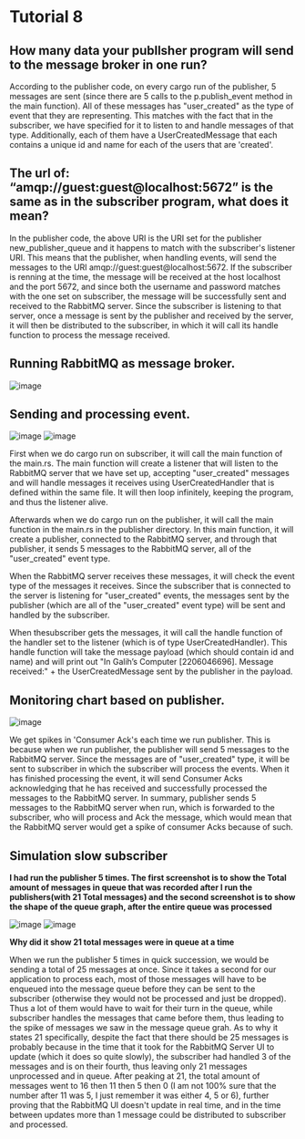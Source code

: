 # Tutorial 8

## How many data your publlsher program will send to the message broker in one run?

According to the publisher code, on every cargo run of the publisher, 5 messages are sent (since there are 5 calls to the p.publish_event method in the main function). All of these messages has "user_created" as the type of event that they are representing. This matches with the fact that in the subscriber, we have specified for it to listen to and handle messages of that type. Additionally, each of them have a UserCreatedMessage that each contains a unique id and name for each of the users that are 'created'.

## The url of: “amqp://guest:guest@localhost:5672” is the same as in the subscriber program, what does it mean?

In the publisher code, the above URI is the URI set for the publisher new_publisher_queue and it happens to match with the subscriber's listener URI. This means that the publisher, when handling events, will send the messages to the URI amqp://guest:guest@localhost:5672. If the subscriber is renning at the time, the message will be received at the host localhost and the port 5672, and since both the username and password matches with the one set on subscriber, the message will be successfully sent and received to the RabbitMQ server. Since the subscriber is listening to that server, once a message is sent by the publisher and received by the server, it will then be distributed to the subscriber, in which it will call its handle function to process the message received.

## Running RabbitMQ as message broker.

![image](https://github.com/Sirered/adprog-tutorial8-publisher/assets/126568984/c96c06a0-b470-4578-bbbc-daa752bc4814)

## Sending and processing event.

![image](https://github.com/Sirered/adprog-tutorial8-publisher/assets/126568984/584c73f0-f932-45b8-9f2b-da315c73fb6f)
![image](https://github.com/Sirered/adprog-tutorial8-publisher/assets/126568984/75096889-36b1-4fee-b887-fb2b488aaa1e)

First when we do cargo run on subscriber, it will call the main function of the main.rs. The main function will create a listener that will listen to the RabbitMQ server that we have set up, accepting "user_created" messages and will handle messages it receives using UserCreatedHandler that is defined within the same file. It will then loop infinitely, keeping the program, and thus the listener alive.

Afterwards when we do cargo run on the publisher, it will call the main function in the main.rs in the publisher directory. In this main function, it will create a publisher, connected to the RabbitMQ server, and through that publisher, it sends 5 messages to the RabbitMQ server, all of the "user_created" event type. 

When the RabbitMQ server receives these messages, it will check the event type of the messages it receives. Since the subscriber that is connected to the server is listening for "user_created" events, the messages sent by the publisher (which are all of the "user_created" event type) will be sent and handled by the subscriber. 

When thesubscriber gets the messages, it will call the handle function of the handler set to the listener (which is of type UserCreatedHandler). This handle function will take the message payload (which should contain id and name) and will print out "In Galih’s Computer [2206046696]. Message received:" + the UserCreatedMessage sent by the publisher in the payload.

## Monitoring chart based on publisher.

![image](https://github.com/Sirered/adprog-tutorial8-publisher/assets/126568984/7f51ca91-42a3-43a1-be87-396bfbfed3a6)

We get spikes in 'Consumer Ack's each time we run publisher. This is because when we run publisher, the publisher will send 5 messages to the RabbitMQ server. Since the messages are of "user_created" type, it will be sent to subscriber in which the subscriber will process the events. When it has finished processing the event, it will send Consumer Acks acknowledging that he has received and successfully processed the messages to the RabbitMQ server. In summary, publisher sends 5 messages to the RabbitMQ server when run, which is forwarded to the subscriber, who will process and Ack the message, which would mean that the RabbitMQ server would get a spike of consumer Acks because of such.

## Simulation slow subscriber

**I had run the publisher 5 times. The first screenshot is to show the Total amount of messages in queue that was recorded after I run the publishers(with 21 Total messages) and the second screenshot is to show the shape of the queue graph, after the entire queue was processed**

![image](https://github.com/Sirered/adprog-tutorial8-publisher/assets/126568984/e5098060-5327-4fc6-a7e0-856aa070681f)
![image](https://github.com/Sirered/adprog-tutorial8-publisher/assets/126568984/6932a062-ee55-49e5-bbba-b95553dfa26b)

**Why did it show 21 total messages were in queue at a time**

When we run the publisher 5 times in quick succession, we would be sending a total of 25 messages at once. Since it takes a second for our application to process each, most of those messages will have to be enqueued into the message queue before they can be sent to the subscriber (otherwise they would not be processed and just be dropped). Thus a lot of them would have to wait for their turn in the queue, while subscriber handles the messages that came before them, thus leading to the spike of messages we saw in the message queue grah. As to why it states 21 specifically, despite the fact that there should be 25 messages is probably because in the time that it took for the RabbitMQ Server UI to update (which it does so quite slowly), the subscriber had handled 3 of the messages and is on their fourth, thus leaving only 21 messages unprocessed and in queue. After peaking at 21, the total amount of messages went to 16 then 11 then 5 then 0 (I am not 100% sure that the number after 11 was 5, I just remember it was either 4, 5 or 6), further proving that the RabbitMQ UI doesn't update in real time, and in the time between updates more than 1 message could be distributed to subscriber and processed. 
